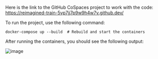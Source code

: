 Here is the link to the GitHub CoSpaces project to work with the code:
https://reimagined-train-5vp7jj7p9w9h4w7v.github.dev/

To run the project, use the following command:

```docker-compose up --build  # Rebuild and start the containers```

After running the containers, you should see the following output:

![image](https://github.com/user-attachments/assets/91561162-6031-4040-8879-3815c5f2f612)
